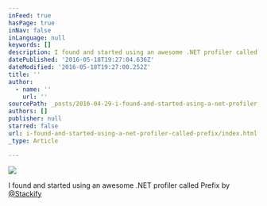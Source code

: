 ```yaml
---
inFeed: true
hasPage: true
inNav: false
inLanguage: null
keywords: []
description: I found and started using an awesome .NET profiler called Prefix by @Stackify
datePublished: '2016-05-18T19:27:04.636Z'
dateModified: '2016-05-18T19:27:00.252Z'
title: ''
author:
  - name: ''
    url: ''
sourcePath: _posts/2016-04-29-i-found-and-started-using-a-net-profiler-called-prefix.md
authors: []
publisher: null
starred: false
url: i-found-and-started-using-a-net-profiler-called-prefix/index.html
_type: Article

---
```

![](https://s3-us-west-2.amazonaws.com/the-grid-img/p/f6c1c7f48e59670a2a550941ce623ea1dbb0daa3.png)

I found and started using an awesome .NET profiler called Prefix by [@Stackify][0]

[0]: https://twitter.com/Stackify